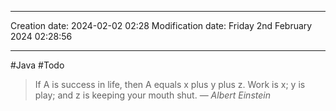 
----
Creation date: 2024-02-02 02:28
Modification date: Friday 2nd February 2024 02:28:56

----

#Java 
#Todo 

> If A is success in life, then A equals x plus y plus z. Work is x; y is play; and z is keeping your mouth shut.
> — <cite>Albert Einstein</cite>
